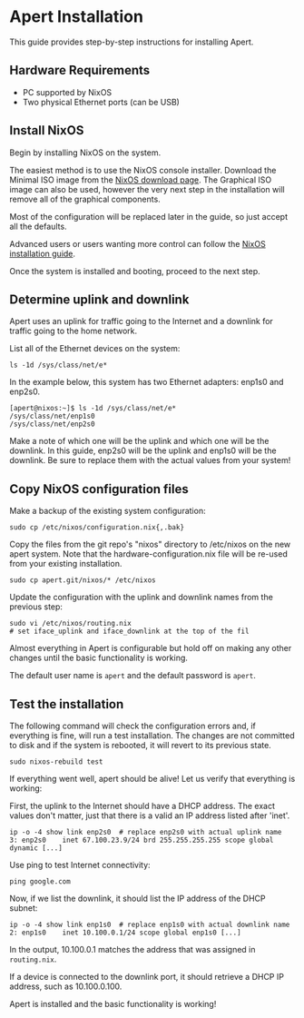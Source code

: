 # Apert Installation

This guide provides step-by-step instructions for installing Apert.

## Hardware Requirements

* PC supported by NixOS
* Two physical Ethernet ports (can be USB)

## Install NixOS

Begin by installing NixOS on the system.

The easiest method is to use the NixOS console installer. Download the Minimal
ISO image from the [NixOS download page](https://nixos.org/download.html). The
Graphical ISO image can also be used, however the very next step in the
installation will remove all of the graphical components.

Most of the configuration will be replaced later in the guide, so just accept
all the defaults.

Advanced users or users wanting more control can follow the [NixOS installation
guide](https://nixos.org/manual/nixos/stable/index.html#ch-installation).

Once the system is installed and booting, proceed to the next step.


## Determine uplink and downlink

Apert uses an uplink for traffic going to the Internet and a downlink for
traffic going to the home network.

List all of the Ethernet devices on the system:

    ls -1d /sys/class/net/e*

In the example below, this system has two Ethernet adapters: enp1s0 and enp2s0.

    [apert@nixos:~]$ ls -1d /sys/class/net/e*
    /sys/class/net/enp1s0
    /sys/class/net/enp2s0

Make a note of which one will be the uplink and which one will be the downlink.
In this guide, enp2s0 will be the uplink and enp1s0 will be the downlink. Be
sure to replace them with the actual values from your system!


## Copy NixOS configuration files

Make a backup of the existing system configuration:

    sudo cp /etc/nixos/configuration.nix{,.bak}

Copy the files from the git repo's "nixos" directory to /etc/nixos on the new
apert system. Note that the hardware-configuration.nix file will be re-used
from your existing installation.

    sudo cp apert.git/nixos/* /etc/nixos

Update the configuration with the uplink and downlink names from the previous
step:

    sudo vi /etc/nixos/routing.nix
    # set iface_uplink and iface_downlink at the top of the fil

Almost everything in Apert is configurable but hold off on making any other
changes until the basic functionality is working.

The default user name is `apert` and the default password is `apert`.


## Test the installation

The following command will check the configuration errors and, if everything is
fine, will run a test installation. The changes are not committed to disk and
if the system is rebooted, it will revert to its previous state.

    sudo nixos-rebuild test

If everything went well, apert should be alive! Let us verify that everything is working:

First, the uplink to the Internet should have a DHCP address. The exact values
don't matter, just that there is a valid an IP address listed after 'inet'.

    ip -o -4 show link enp2s0  # replace enp2s0 with actual uplink name
    3: enp2s0    inet 67.100.23.9/24 brd 255.255.255.255 scope global dynamic [...]

Use ping to test Internet connectivity:

    ping google.com

Now, if we list the downlink, it should list the IP address of the DHCP subnet:

    ip -o -4 show link enp1s0  # replace enp1s0 with actual downlink name
    2: enp1s0    inet 10.100.0.1/24 scope global enp1s0 [...]

In the output, 10.100.0.1 matches the address that was assigned in `routing.nix`.

If a device is connected to the downlink port, it should retrieve a DHCP IP
address, such as 10.100.0.100.

Apert is installed and the basic functionality is working!
